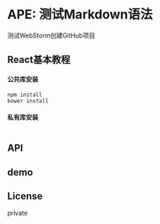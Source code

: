 APE: 测试Markdown语法
========================

测试WebStorm创建GitHub项目

## React基本教程

#### 公共库安装
```{bash}
npm install
bower install
```

#### 私有库安装
```{bash}

```

## API

## demo

## License

private